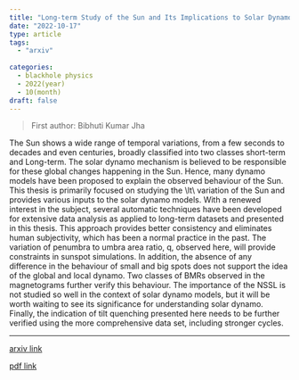 ```yaml
---
title: "Long-term Study of the Sun and Its Implications to Solar Dynamo Models"
date: "2022-10-17"
type: article
tags:
  - "arxiv"
  
categories:
  - blackhole physics
  - 2022(year)
  - 10(month)
draft: false
---
```

> First author: Bibhuti Kumar Jha

 The Sun shows a wide range of temporal variations, from a few seconds to
decades and even centuries, broadly classified into two classes short-term and
Long-term. The solar dynamo mechanism is believed to be responsible for these
global changes happening in the Sun. Hence, many dynamo models have been
proposed to explain the observed behaviour of the Sun. This thesis is primarily
focused on studying the \lt\ variation of the Sun and provides various inputs
to the solar dynamo models. With a renewed interest in the subject, several
automatic techniques have been developed for extensive data analysis as applied
to long-term datasets and presented in this thesis. This approach provides
better consistency and eliminates human subjectivity, which has been a normal
practice in the past. The variation of penumbra to umbra area ratio, q,
observed here, will provide constraints in sunspot simulations. In addition,
the absence of any difference in the behaviour of small and big spots does not
support the idea of the global and local dynamo. Two classes of BMRs observed
in the magnetograms further verify this behaviour. The importance of the NSSL
is not studied so well in the context of solar dynamo models, but it will be
worth waiting to see its significance for understanding solar dynamo. Finally,
the indication of tilt quenching presented here needs to be further verified
using the more comprehensive data set, including stronger cycles.

---
[arxiv link](http://arxiv.org/abs/2210.09072v1)

[pdf link](http://arxiv.org/pdf/2210.09072v1)